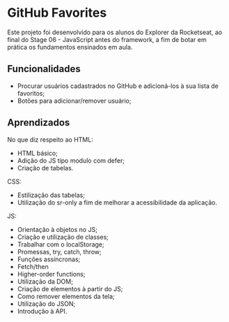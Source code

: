 # GitHub Favorites

Este projeto foi desenvolvido para os alunos do Explorer da Rocketseat, ao final do Stage 06 - JavaScript antes do framework, a fim de botar em prática os fundamentos ensinados em aula.


## Funcionalidades

- Procurar usuários cadastrados no GitHub e adicioná-los à sua lista de favoritos;
- Botões para adicionar/remover usuário;


## Aprendizados

No que diz respeito ao HTML:
- HTML básico;
- Adição do JS tipo modulo com defer;
- Criação de tabelas.

CSS:
- Estilização das tabelas;
- Utilização do sr-only a fim de melhorar a acessibilidade da aplicação.

JS:
- Orientação à objetos no JS;
- Criação e utilização de classes;
- Trabalhar com o localStorage;
- Promessas, try, catch, throw;
- Funções assíncronas;
- Fetch/then
- Higher-order functions;
- Utilização da DOM;
- Criação de elementos à partir do JS;
- Como remover elementos da tela;
- Utilização do JSON;
- Introdução à API.



